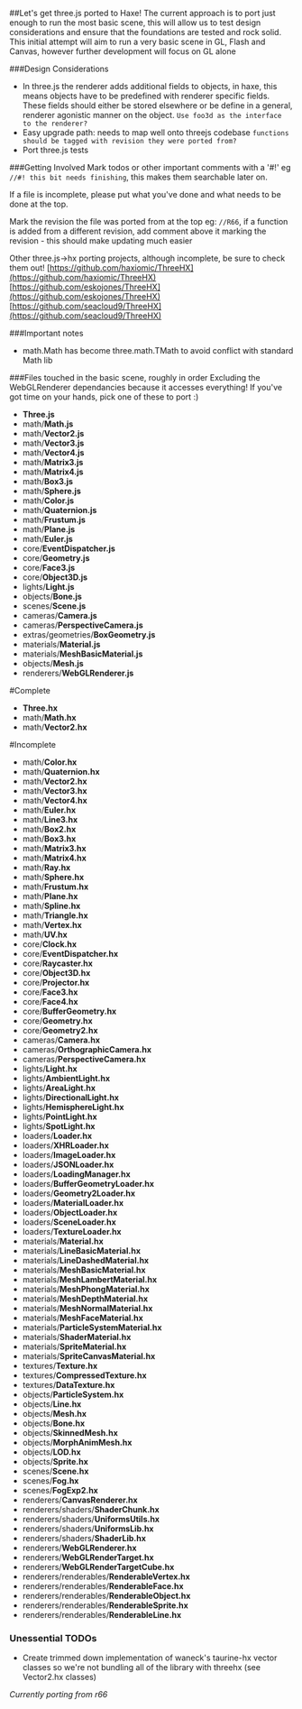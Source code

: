 ##Let's get three.js ported to Haxe!
The current approach is to port just enough to run the most basic scene, this will allow us to test design considerations and ensure that the foundations are tested and rock solid. This initial attempt will aim to run a very basic scene in GL, Flash and Canvas, however further development will focus on GL alone

###Design Considerations
- In three.js the renderer adds additional fields to objects, in haxe, this means objects have to be predefined with renderer specific fields. These fields should either be stored elsewhere or be define in a general, renderer agonistic manner on the object.
`Use foo3d as the interface to the renderer?`
- Easy upgrade path: needs to map well onto threejs codebase
`functions should be tagged with revision they were ported from?`
- Port three.js tests

###Getting Involved
Mark todos or other important comments with a '#!' eg `//#! this bit needs finishing`, this makes them searchable later on.

If a file is incomplete, please put what you've done and what needs to be done at the top.

Mark the revision the file was ported from at the top eg: `//R66`, if a function is added from a different revision, add comment above it marking the revision - this should make updating much easier

Other three.js->hx porting projects, although incomplete, be sure to check them out!
[https://github.com/haxiomic/ThreeHX](https://github.com/haxiomic/ThreeHX)  
[https://github.com/eskojones/ThreeHX](https://github.com/eskojones/ThreeHX)  
[https://github.com/seacloud9/ThreeHX](https://github.com/seacloud9/ThreeHX)

###Important notes
- math.Math has become three.math.TMath to avoid conflict with standard Math lib

###Files touched in the basic scene, roughly in order
Excluding the WebGLRenderer dependancies because it accesses everything! If you've got time on your hands, pick one of these to port :)

- **Three.js**
- math/**Math.js**
- math/**Vector2.js**
- math/**Vector3.js**
- math/**Vector4.js**
- math/**Matrix3.js**
- math/**Matrix4.js**
- math/**Box3.js**
- math/**Sphere.js**
- math/**Color.js**
- math/**Quaternion.js**
- math/**Frustum.js**
- math/**Plane.js**
- math/**Euler.js**
- core/**EventDispatcher.js**
- core/**Geometry.js**
- core/**Face3.js**
- core/**Object3D.js**
- lights/**Light.js**
- objects/**Bone.js**
- scenes/**Scene.js**
- cameras/**Camera.js**
- cameras/**PerspectiveCamera.js**
- extras/geometries/**BoxGeometry.js**
- materials/**Material.js**
- materials/**MeshBasicMaterial.js**
- objects/**Mesh.js**
- renderers/**WebGLRenderer.js** 


#Complete

- **Three.hx**
- math/**Math.hx**
- math/**Vector2.hx**

#Incomplete 

- math/**Color.hx**
- math/**Quaternion.hx**
- math/**Vector2.hx**
- math/**Vector3.hx**
- math/**Vector4.hx**
- math/**Euler.hx**
- math/**Line3.hx**
- math/**Box2.hx**
- math/**Box3.hx**
- math/**Matrix3.hx**
- math/**Matrix4.hx**
- math/**Ray.hx**
- math/**Sphere.hx**
- math/**Frustum.hx**
- math/**Plane.hx**
- math/**Spline.hx**
- math/**Triangle.hx**
- math/**Vertex.hx**
- math/**UV.hx**
- core/**Clock.hx**
- core/**EventDispatcher.hx**
- core/**Raycaster.hx**
- core/**Object3D.hx**
- core/**Projector.hx**
- core/**Face3.hx**
- core/**Face4.hx**
- core/**BufferGeometry.hx**
- core/**Geometry.hx**
- core/**Geometry2.hx**
- cameras/**Camera.hx**
- cameras/**OrthographicCamera.hx**
- cameras/**PerspectiveCamera.hx**
- lights/**Light.hx**
- lights/**AmbientLight.hx**
- lights/**AreaLight.hx**
- lights/**DirectionalLight.hx**
- lights/**HemisphereLight.hx**
- lights/**PointLight.hx**
- lights/**SpotLight.hx**
- loaders/**Loader.hx**
- loaders/**XHRLoader.hx**
- loaders/**ImageLoader.hx**
- loaders/**JSONLoader.hx**
- loaders/**LoadingManager.hx**
- loaders/**BufferGeometryLoader.hx**
- loaders/**Geometry2Loader.hx**
- loaders/**MaterialLoader.hx**
- loaders/**ObjectLoader.hx**
- loaders/**SceneLoader.hx**
- loaders/**TextureLoader.hx**
- materials/**Material.hx**
- materials/**LineBasicMaterial.hx**
- materials/**LineDashedMaterial.hx**
- materials/**MeshBasicMaterial.hx**
- materials/**MeshLambertMaterial.hx**
- materials/**MeshPhongMaterial.hx**
- materials/**MeshDepthMaterial.hx**
- materials/**MeshNormalMaterial.hx**
- materials/**MeshFaceMaterial.hx**
- materials/**ParticleSystemMaterial.hx**
- materials/**ShaderMaterial.hx**
- materials/**SpriteMaterial.hx**
- materials/**SpriteCanvasMaterial.hx**
- textures/**Texture.hx**
- textures/**CompressedTexture.hx**
- textures/**DataTexture.hx**
- objects/**ParticleSystem.hx**
- objects/**Line.hx**
- objects/**Mesh.hx**
- objects/**Bone.hx**
- objects/**SkinnedMesh.hx**
- objects/**MorphAnimMesh.hx**
- objects/**LOD.hx**
- objects/**Sprite.hx**
- scenes/**Scene.hx**
- scenes/**Fog.hx**
- scenes/**FogExp2.hx**
- renderers/**CanvasRenderer.hx**
- renderers/shaders/**ShaderChunk.hx**
- renderers/shaders/**UniformsUtils.hx**
- renderers/shaders/**UniformsLib.hx**
- renderers/shaders/**ShaderLib.hx**
- renderers/**WebGLRenderer.hx**
- renderers/**WebGLRenderTarget.hx**
- renderers/**WebGLRenderTargetCube.hx**
- renderers/renderables/**RenderableVertex.hx**
- renderers/renderables/**RenderableFace.hx**
- renderers/renderables/**RenderableObject.hx**
- renderers/renderables/**RenderableSprite.hx**
- renderers/renderables/**RenderableLine.hx**

### Unessential TODOs
- Create trimmed down implementation of waneck's taurine-hx vector classes so we're not bundling all of the library with threehx (see Vector2.hx classes)

*Currently porting from r66*